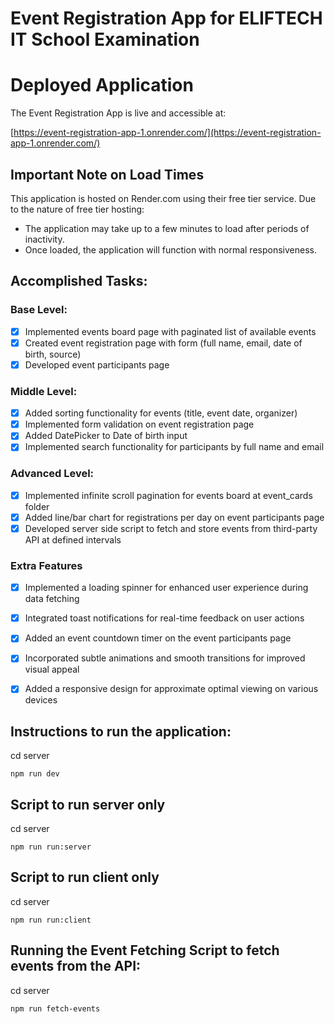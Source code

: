 # Event Registration App for ELIFTECH IT School Examination

# Deployed Application

The Event Registration App is live and accessible at:

[https://event-registration-app-1.onrender.com/](https://event-registration-app-1.onrender.com/)

## Important Note on Load Times

This application is hosted on Render.com using their free tier service. Due to the nature of free tier hosting:

- The application may take up to a few minutes to load after periods of inactivity.
- Once loaded, the application will function with normal responsiveness.

## Accomplished Tasks:

### Base Level:
- [x] Implemented events board page with paginated list of available events
- [x] Created event registration page with form (full name, email, date of birth, source)
- [x] Developed event participants page

### Middle Level:
- [x] Added sorting functionality for events (title, event date, organizer)
- [x] Implemented form validation on event registration page
- [x] Added DatePicker to Date of birth input
- [x] Implemented search functionality for participants by full name and email

### Advanced Level:
- [x] Implemented infinite scroll pagination for events board at event_cards folder
- [x] Added line/bar chart for registrations per day on event participants page
- [x] Developed server side script to fetch and store events from third-party API at defined intervals

### Extra Features
- [x] Implemented a loading spinner for enhanced user experience during data fetching
- [x] Integrated toast notifications for real-time feedback on user actions
- [x] Added an event countdown timer on the event participants page
- [x] Incorporated subtle animations and smooth transitions for improved visual appeal
- [x] Added a responsive design for approximate optimal viewing on various devices


## Instructions to run the application:

cd server

```
npm run dev
```

## Script to run server only
cd server

```
npm run run:server
```

## Script to run client only
cd server

```
npm run run:client
```

## Running the Event Fetching Script to fetch events from the API:

cd server

```
npm run fetch-events
```

